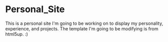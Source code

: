 # Personal_Site
This is a personal site I'm going to be working on to display my personality, experience, and projects. The template I'm going to be modifying is from html5up. :)
